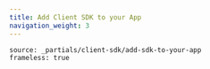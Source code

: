 ```yaml
---
title: Add Client SDK to your App
navigation_weight: 3
---
```


```tabbed_content
source: _partials/client-sdk/add-sdk-to-your-app
frameless: true
```
